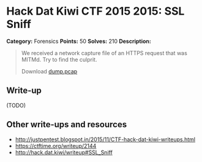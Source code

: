 # Hack Dat Kiwi CTF 2015 2015: SSL Sniff

**Category:** Forensics
**Points:** 50
**Solves:** 210
**Description:**

> We received a network capture file of an HTTPS request that was MITMd. Try to find the culprit.
> 
> Download [dump.pcap](./dump.pcap)


## Write-up

(TODO)

## Other write-ups and resources

* <http://justpentest.blogspot.in/2015/11/CTF-hack-dat-kiwi-writeups.html>
* <https://ctftime.org/writeup/2144>
* <http://hack.dat.kiwi/writeup#SSL_Sniff>
